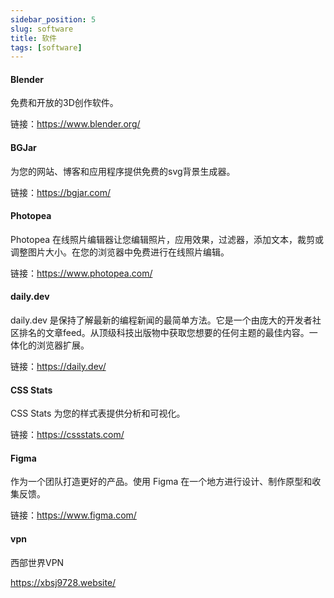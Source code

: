 ```yaml
---
sidebar_position: 5
slug: software
title: 软件
tags: [software]
---
```


####  Blender

免费和开放的3D创作软件。

链接：https://www.blender.org/

####  BGJar

为您的网站、博客和应用程序提供免费的svg背景生成器。

链接：https://bgjar.com/

####  Photopea

Photopea 在线照片编辑器让您编辑照片，应用效果，过滤器，添加文本，裁剪或调整图片大小。在您的浏览器中免费进行在线照片编辑。

链接：https://www.photopea.com/

####  daily.dev

daily.dev 是保持了解最新的编程新闻的最简单方法。它是一个由庞大的开发者社区排名的文章feed。从顶级科技出版物中获取您想要的任何主题的最佳内容。一体化的浏览器扩展。

链接：https://daily.dev/

####  CSS Stats

CSS Stats 为您的样式表提供分析和可视化。

链接：https://cssstats.com/

####  Figma

作为一个团队打造更好的产品。使用 Figma 在一个地方进行设计、制作原型和收集反馈。

链接：https://www.figma.com/

#### vpn

西部世界VPN

https://xbsj9728.website/